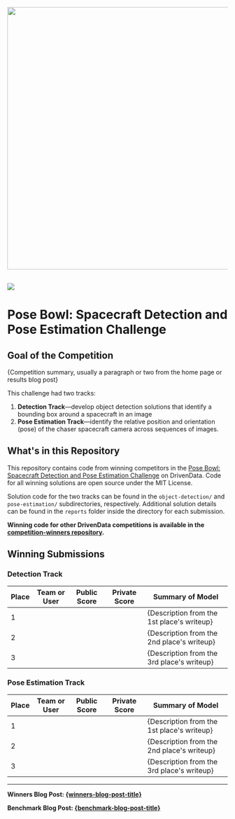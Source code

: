 [<img src='https://s3.amazonaws.com/drivendata-public-assets/logo-white-blue.png' width='600'>](https://www.drivendata.org/)
<br><br>

[<img src='https://s3.amazonaws.com/drivendata-public-assets/{competition-image}'>](https://space-inspection.drivendata.org/)

# Pose Bowl: Spacecraft Detection and Pose Estimation Challenge

## Goal of the Competition

{Competition summary, usually a paragraph or two from the home page or results blog post}

This challenge had two tracks:

1. **Detection Track**—develop object detection solutions that identify a bounding box around a spacecraft in an image
2. **Pose Estimation Track**—identify the relative position and orientation (pose) of the chaser spacecraft camera across sequences of images.

## What's in this Repository

This repository contains code from winning competitors in the [Pose Bowl: Spacecraft Detection and Pose Estimation Challenge](https://space-inspection.drivendata.org/) on DrivenData. Code for all winning solutions are open source under the MIT License.

Solution code for the two tracks can be found in the `object-detection/` and `pose-estimation/` subdirectories, respectively. Additional solution details can be found in the `reports` folder inside the directory for each submission.

**Winning code for other DrivenData competitions is available in the [competition-winners repository](https://github.com/drivendataorg/competition-winners).**

## Winning Submissions

### Detection Track

Place | Team or User | Public Score | Private Score | Summary of Model
--- | --- | ---   | ---   | ---
1   |     |       |       | {Description from the 1st place's writeup}
2   |     |       |       | {Description from the 2nd place's writeup}
3   |     |       |       | {Description from the 3rd place's writeup}

### Pose Estimation Track

Place | Team or User | Public Score | Private Score | Summary of Model
--- | --- | ---   | ---   | ---
1   |     |       |       | {Description from the 1st place's writeup}
2   |     |       |       | {Description from the 2nd place's writeup}
3   |     |       |       | {Description from the 3rd place's writeup}

---

**Winners Blog Post: [{winners-blog-post-title}]({winners-blog-post-url})**

**Benchmark Blog Post: [{benchmark-blog-post-title}]({benchmark-blog-post-url})**
